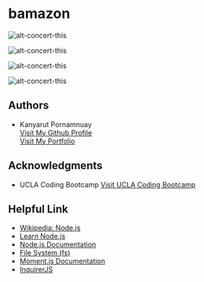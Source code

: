 # bamazon




![alt-concert-this](https://github.com/benbaba2525/bamazon/blob/master/Gif/customerOrder.gif)


![alt-concert-this](https://github.com/benbaba2525/bamazon/blob/master/Gif/managerView.gif)


![alt-concert-this](https://github.com/benbaba2525/bamazon/blob/master/Gif/addQty.gif)

![alt-concert-this](https://github.com/benbaba2525/bamazon/blob/master/Gif/addNew.gif)


## Authors
  - Kanyarut Pornamnuay
  <br><a target="_blank" rel="nofollow" href="https://github.com/benbaba2525">Visit My Github Profile</a>
  <br><a target="_blank" rel="nofollow" href="https://benbaba2525.github.io/My-Portfolio/">Visit My Portfolio</a>


## Acknowledgments
  - UCLA Coding Bootcamp   <a target="_blank" rel="nofollow" href="https://bootcamp.uclaextension.edu/coding/">Visit UCLA Coding Bootcamp</a>

## Helpful Link

  - <a target="_blank" rel="nofollow" href="https://en.wikipedia.org/wiki/Node.js">Wikipedia: Node.js</a>
  - <a target="_blank" rel="nofollow" href="https://nodejs.dev/learn">Learn Node.js</a>
  - <a target="_blank" rel="nofollow" href="https://nodejs.org/api/documentation.html">Node.js Documentation</a>
  - <a target="_blank" rel="nofollow" href="https://node.readthedocs.io/en/latest/api/fs/">File System (fs)</a>
  - <a target="_blank" rel="nofollow" href="https://momentjs.com/docs/">Moment.js Documentation</a>
  - <a target="_blank" rel="nofollow" href="https://www.npmjs.com/package/inquirer/v/0.2.3">InquirerJS</a>
